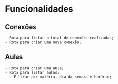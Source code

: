 # Funcionalidades

## Conexões

    - Rota para listar o total de conexões realizadas;
    - Rota para criar uma nova conexão;

## Aulas

    - Rota para criar uma aula;
    - Rota para listar aulas;
      - Filtrar por matéria, dia da semana e horário;